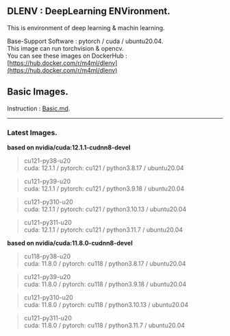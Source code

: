 ## DLENV : DeepLearning ENVironment.  
  
This is environment of deep learning & machin learning.  
  
Base-Support Software : pytorch / cuda / ubuntu20.04.  
This image can run torchvision & opencv.  
You can see these images on DockerHub : [https://hub.docker.com/r/m4ml/dlenv](https://hub.docker.com/r/m4ml/dlenv)

## Basic Images.  

Instruction : [Basic.md](Basic.md).  

---
### Latest Images.  
**based on nvidia/cuda:12.1.1-cudnn8-devel**  

> cu121-py38-u20  
> cuda: 12.1.1 / pytorch: cu121 / python3.8.17 / ubuntu20.04  

> cu121-py39-u20  
> cuda: 12.1.1 / pytorch: cu121 / python3.9.18 / ubuntu20.04  

> cu121-py310-u20  
> cuda: 12.1.1 / pytorch: cu121 / python3.10.13 / ubuntu20.04

> cu121-py311-u20  
> cuda: 12.1.1 / pytorch: cu121 / python3.11.7 / ubuntu20.04    

**based on nvidia/cuda:11.8.0-cudnn8-devel**  

> cu118-py38-u20  
> cuda: 11.8.0 / pytorch: cu118 / python3.8.17 / ubuntu20.04  

> cu121-py39-u20  
> cuda: 11.8.0 / pytorch: cu118 / python3.9.18 / ubuntu20.04  

> cu121-py310-u20  
> cuda: 11.8.0 / pytorch: cu118 / python3.10.13 / ubuntu20.04

> cu121-py311-u20  
> cuda: 11.8.0 / pytorch: cu118 / python3.11.7 / ubuntu20.04    